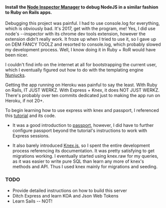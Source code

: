 #### Install the [Node Inspector Manager](https://chrome.google.com/webstore/detail/nodejs-v8-inspector-manag/gnhhdgbaldcilmgcpfddgdbkhjohddkj?hl=en) to debug NodeJS in a similar fashion to Ruby on Rails apps.

Debugging this project was painful. I had to use console.log for everything, which is obviously bad. It's 2017, get with the program, me! Yes, I did use node's --inspector with its chrome dev tools extension, however the extension didn't really work. It froze up when I tried to use it, so I gave up on DEM FANCY TOOLZ and resorted to console.log, which probably slowed my development process. Well, I know doing it in Ruby + RoR would have been nicer.

I couldn't find info on the internet at all for bootstrapping the current user, which I eventually figured out how to do with the templating engine [Nunjucks](https://mozilla.github.io/nunjucks/).

Getting the app running on Heroku was painful to say the least. With Ruby on Rails, IT JUST WERKZ. With Express + Knex, it does NOT JUST WERKZ. There's probably over ten commits dedicated just to making the app run on Heroku, if not 20+.

To begin learning how to use express with knex and passport, I referenced this [tutorial](http://mherman.org/blog/2016/09/25/node-passport-and-postgres/#.V-gocpMrJE4) and its code.

+ It was a good introduction to [passport](http://passportjs.org/), however, I did have to further configure passport beyond the tutorial's instructions to work with Express sessions.

+ It also barely introduced [Knex.js](http://knexjs.org/), so I spent the entire development process referencing its documentation. It was pretty satisfying to get migrations working. I eventually started using knex.raw for my queries, as it was easier to write pure SQL than learn any more of knex's methods and API. Thus I used knex mainly for migrations and seeding.

### TODO
- Provide detailed instructions on how to build this server
- Ditch Express and learn KOA and Json Web Tokens
- Learn Sails -- NOT!
